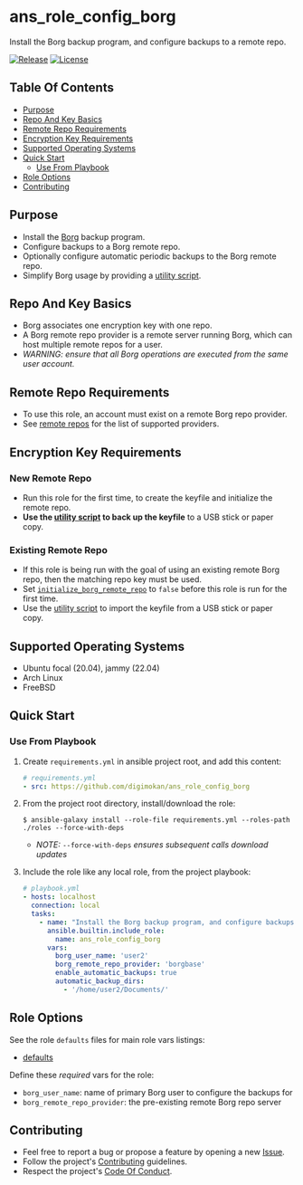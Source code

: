 # ans_role_config_borg

Install the Borg backup program, and configure backups to a remote repo.

[![Release](https://img.shields.io/github/release/digimokan/ans_role_config_borg.svg?label=release)](https://github.com/digimokan/ans_role_config_borg/releases/latest "Latest Release Notes")
[![License](https://img.shields.io/badge/license-MIT-blue.svg?label=license)](LICENSE.md "Project License")

## Table Of Contents

* [Purpose](#purpose)
* [Repo And Key Basics](#repo-and-key-basics)
* [Remote Repo Requirements](#remote-repo-requirements)
* [Encryption Key Requirements](#encryption-key-requirements)
* [Supported Operating Systems](#supported-operating-systems)
* [Quick Start](#quick-start)
    * [Use From Playbook](#use-from-playbook)
* [Role Options](#role-options)
* [Contributing](#contributing)

## Purpose

* Install the [Borg](https://borgbackup.readthedocs.io/en/stable/) backup program.
* Configure backups to a Borg remote repo.
* Optionally configure automatic periodic backups to the Borg remote repo.
* Simplify Borg usage by providing a [utility script](../templates/do_borg.j2).

## Repo And Key Basics

* Borg associates one encryption key with one repo.
* A Borg remote repo provider is a remote server running Borg, which can host
  multiple remote repos for a user.
* _WARNING: ensure that all Borg operations are executed from the same user
  account._

## Remote Repo Requirements

* To use this role, an account must exist on a remote Borg repo provider.
* See [remote repos](../defaults/main/remote_repos.yml) for the list of
  supported providers.

## Encryption Key Requirements

### New Remote Repo

* Run this role for the first time, to create the keyfile and initialize the
  remote repo.
* __Use the [utility script](../templates/do_borg.j2) to back up the keyfile__
  to a USB stick or paper copy.

### Existing Remote Repo

* If this role is being run with the goal of using an existing remote Borg repo,
  then the matching repo key must be used.
* Set [`initialize_borg_remote_repo`](../defaults/main/remote_repos.yml) to
  `false` before this role is run for the first time.
* Use the [utility script](../templates/do_borg.j2) to import the keyfile from
  a USB stick or paper copy.

## Supported Operating Systems

* Ubuntu focal (20.04), jammy (22.04)
* Arch Linux
* FreeBSD

## Quick Start

### Use From Playbook

1. Create `requirements.yml` in ansible project root, and add this content:

   ```yaml
   # requirements.yml
   - src: https://github.com/digimokan/ans_role_config_borg
   ```

2. From the project root directory, install/download the role:

   ```shell
   $ ansible-galaxy install --role-file requirements.yml --roles-path ./roles --force-with-deps
   ```

   * _NOTE:_ `--force-with-deps` _ensures subsequent calls download updates_

3. Include the role like any local role, from the project playbook:

   ```yaml
   # playbook.yml
   - hosts: localhost
     connection: local
     tasks:
       - name: "Install the Borg backup program, and configure backups to a remote repo"
         ansible.builtin.include_role:
           name: ans_role_config_borg
         vars:
           borg_user_name: 'user2'
           borg_remote_repo_provider: 'borgbase'
           enable_automatic_backups: true
           automatic_backup_dirs:
             - '/home/user2/Documents/'

   ```

## Role Options

See the role `defaults` files for main role vars listings:

  * [defaults](../defaults/main/)

Define these _required_ vars for the role:

  * `borg_user_name`: name of primary Borg user to configure the backups for
  * `borg_remote_repo_provider`: the pre-existing remote Borg repo server

## Contributing

* Feel free to report a bug or propose a feature by opening a new
  [Issue](https://github.com/digimokan/ans_role_config_borg/issues).
* Follow the project's [Contributing](CONTRIBUTING.md) guidelines.
* Respect the project's [Code Of Conduct](CODE_OF_CONDUCT.md).


